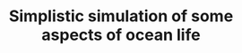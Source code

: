 ---
title: Simplistic simulation of some aspects of ocean life
link: #
description: Competition and cooperation in systems and networks project implemented in Java that simulates the competition problems of ocean life.
---
